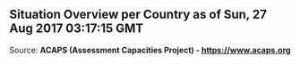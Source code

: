 ## Situation Overview per Country as of Sun, 27 Aug 2017 03:17:15 GMT

Source: **ACAPS (Assessment Capacities Project) - https://www.acaps.org**
